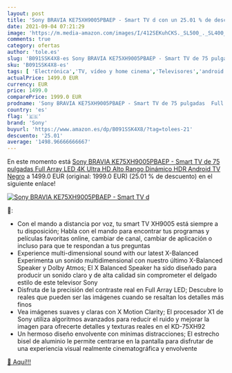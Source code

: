 ```yaml
---
layout: post
title: 'Sony BRAVIA KE75XH9005PBAEP - Smart TV d con un 25.01 % de descuento'
date: 2021-09-04 07:21:29
image: 'https://m.media-amazon.com/images/I/412SEKuhCKS._SL500_._SL400_.jpg'
comments: true
category: ofertas
author: 'tole.es'
slug: 'B091SSK4X8-es Sony BRAVIA KE75XH9005PBAEP - Smart TV de 75 pulgadas Full...'
sku: 'B091SSK4X8-es'
tags: [ 'Electrónica','TV, vídeo y home cinema','Televisores','android','sony', ]
actualPrice: 1499.0 EUR
currency: EUR
price: 1499.0
comparePrice: 1999.0 EUR
prodname: 'Sony BRAVIA KE75XH9005PBAEP - Smart TV de 75 pulgadas  Full Array LED  4K Ultra HD  Alto Rango Dinámico  HDR   Android TV  Negro'
country: 'es'
flag: '🇪🇸'
brand: 'Sony'
buyurl: 'https://www.amazon.es/dp/B091SSK4X8/?tag=tolees-21'
descuento: '25.01'
average: '1498.96666666667'
---
```


En este momento está [Sony BRAVIA KE75XH9005PBAEP - Smart TV de 75 pulgadas  Full Array LED  4K Ultra HD  Alto Rango Dinámico  HDR   Android TV  Negro](https://www.amazon.es/dp/B091SSK4X8/?tag=tolees-21) a 1499.0 EUR (original: 1999.0 EUR) (25.01 %  de descuento) en el siguiente enlace!

[![Sony BRAVIA KE75XH9005PBAEP - Smart TV d](https://m.media-amazon.com/images/I/412SEKuhCKS._SL500_._SL400_.jpg)](https://www.amazon.es/dp/B091SSK4X8/?tag=tolees-21)

🔎:

- Con el mando a distancia por voz, tu smart TV XH9005 está siempre a tu disposición; Habla con el mando para encontrar tus programas y películas favoritas online, cambiar de canal, cambiar de aplicación o incluso para que te respondan a tus preguntas
- Experience multi-dimensional sound with our latest X-Balanced Experimenta un sonido multidimensional con nuestro último X-Balanced Speaker y Dolby Atmos; El X Balanced Speaker ha sido diseñado para producir un sonido claro y de alta calidad sin comprometer el delgado estilo de este televisor Sony
- Disfruta de la precisión del contraste real en Full Array LED; Descubre lo reales que pueden ser las imágenes cuando se resaltan los detalles más finos
- Vea imágenes suaves y claras con X Motion Clarity; El procesador X1 de Sony utiliza algoritmos avanzados para reducir el ruido y mejorar la imagen para ofrecerte detalles y texturas reales en el KD-75XH92
- Un hermoso diseño envolvente con mínimas distracciones; El estrecho bisel de aluminio le permite centrarse en la pantalla para disfrutar de una experiencia visual realmente cinematográfica y envolvente

[🛒 Aquí!!!](https://www.amazon.es/dp/B091SSK4X8/?tag=tolees-21)
